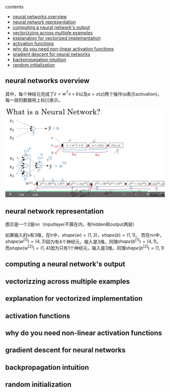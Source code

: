 contents

  * [neural networks overview](#neural-networks-overview)
  * [neural network representation](#neural-network-representation)
  * [computing a neural network's output](#computing-a-neural-networks-output)
  * [vectorizzing across multiple examples](#vectorizzing-across-multiple-examples)
  * [explanation for vectorized implementation](#explanation-for-vectorized-implementation)
  * [activation functions](#activation-functions)
  * [why do you need non-linear activation functions](#why-do-you-need-non-linear-activation-functions)
  * [gradient descent for neural networks](#gradient-descent-for-neural-networks)
  * [backpropagation intuition](#backpropagation-intuition)
  * [random initialization](#random-initialization)


## neural networks overview

其中，每个神经元完成了$z=w^Tx+b$以及$a=\sigma (z)$两个操作($a$表示activation)，每一层的数据用上标[i]表示。

![neural-networks-overview](https://raw.githubusercontent.com/daiwk/dl.ai/master/c1/imgs/neural-networks-overview.png)

## neural network representation

图示是一个2层nn（inputlayer不算在内，有hidden和output两层）

如果输入的x有3维，在lr中，$shape(w)=(1,3)$，$shape(b)=(1,1)$。
而在nn中，$shape(w^{[1]})=(4,3)$因为有4个神经元，输入是3维。同理$shape(b^{[1]})=(4,1)$。
而$shape(w^{[2]})=(1,4)$因为只有1个神经元，输入是3维。同理$shape(b^{[2]})=(1,1)$
## computing a neural network's output

## vectorizzing across multiple examples

## explanation for vectorized implementation

## activation functions

## why do you need non-linear activation functions

## gradient descent for neural networks

## backpropagation intuition

## random initialization


